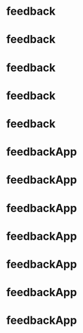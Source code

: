 # feedback
# feedback
# feedback
# feedback
# feedback
# feedbackApp
# feedbackApp
# feedbackApp
# feedbackApp
# feedbackApp
# feedbackApp
# feedbackApp
